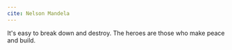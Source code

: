 ```yaml
---
cite: Nelson Mandela
---
```


It's easy to break down and destroy. The heroes are those who make peace and build.
